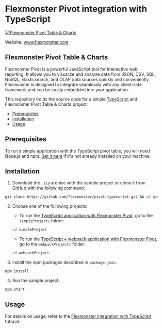 # Flexmonster Pivot integration with TypeScript
[![Flexmonster Pivot Table & Charts](https://cdn.flexmonster.com/landing.png)](https://www.flexmonster.com/?r=rm_typescript)

Website: www.flexmonster.com

## Flexmonster Pivot Table & Charts

Flexmonster Pivot is a powerful JavaScript tool for interactive web reporting. It allows you to visualize and analyze data from JSON, CSV, SQL, NoSQL, Elasticsearch, and OLAP data sources quickly and conveniently. Flexmonster is designed to integrate seamlessly with any client-side framework and can be easily embedded into your application.

This repository holds the source code for a simple [TypeScript](https://www.typescriptlang.org/) and Flexmonster Pivot Table & Charts project:

- [Prerequisites](#prerequisites)
- [Installation](#installation)
- [Usage](#usage)

## Prerequisites

To run a simple application with the TypeScript pivot table, you will need Node.js and npm. [Get it here](https://docs.npmjs.com/downloading-and-installing-node-js-and-npm) if it's not already installed on your machine.

## Installation

1. Download the `.zip` archive with the sample project or clone it from GitHub with the following command:

```bash
git clone https://github.com/flexmonster/pivot-typescript.git && cd pivot-typescript
```

2. Choose one of the following projects:

    - To run the [TypeScript application with Flexmonster Pivot](https://github.com/flexmonster/pivot-typescript/tree/master/simpleProject), go to the `simpleProject/` folder:
    ```bash
    cd simpleProject
    ```
    
    - To run the [TypeScript + webpack application with Flexmonster Pivot](https://github.com/flexmonster/pivot-typescript/tree/master/webpackProject), go to the `webpackProject/` folder:
    ```bash
    cd webpackProject
    ```

3. Install the npm packages described in `package.json`:

```bash
npm install
```

4. Run the sample project:

```bash
npm start 
```

## Usage

For details on usage, refer to the [Flexmonster integration with TypeScript](https://www.flexmonster.com/doc/integration-with-typescript/?r=rm_typescript) tutorial.
